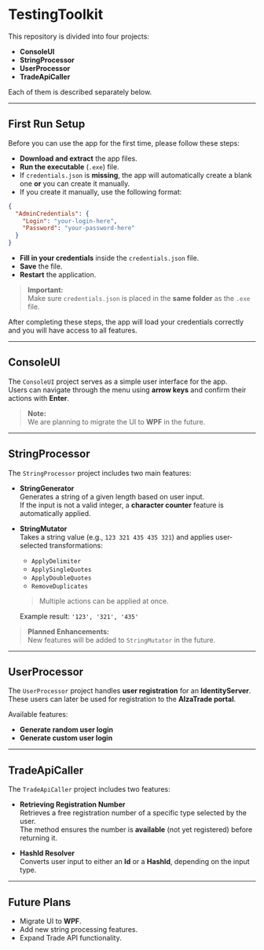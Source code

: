 # TestingToolkit

This repository is divided into four projects:

- **ConsoleUI**
- **StringProcessor**
- **UserProcessor**
- **TradeApiCaller**

Each of them is described separately below.

---

## First Run Setup

Before you can use the app for the first time, please follow these steps:

- **Download and extract** the app files.
- **Run the executable** (`.exe`) file.
- If `credentials.json` is **missing**, the app will automatically create a blank one **or** you can create it manually.
- If you create it manually, use the following format:

```json
{
  "AdminCredentials": {
    "Login": "your-login-here",
    "Password": "your-password-here"
  }
}
```

- **Fill in your credentials** inside the `credentials.json` file.
- **Save** the file.
- **Restart** the application.

> **Important:**  
> Make sure `credentials.json` is placed in the **same folder** as the `.exe` file.

After completing these steps, the app will load your credentials correctly and you will have access to all features.

---

## ConsoleUI

The `ConsoleUI` project serves as a simple user interface for the app.  
Users can navigate through the menu using **arrow keys** and confirm their actions with **Enter**.

> **Note:**  
> We are planning to migrate the UI to **WPF** in the future.

---

## StringProcessor

The `StringProcessor` project includes two main features:

- **StringGenerator**  
  Generates a string of a given length based on user input.  
  If the input is not a valid integer, a **character counter** feature is automatically applied.

- **StringMutator**  
  Takes a string value (e.g., `123 321 435 435 321`) and applies user-selected transformations:
  - `ApplyDelimiter`
  - `ApplySingleQuotes`
  - `ApplyDoubleQuotes`
  - `RemoveDuplicates`

  > Multiple actions can be applied at once.

  Example result: `'123', '321', '435'`

> **Planned Enhancements:**  
> New features will be added to `StringMutator` in the future.

---

## UserProcessor

The `UserProcessor` project handles **user registration** for an **IdentityServer**.  
These users can later be used for registration to the **AlzaTrade portal**.

Available features:
- **Generate random user login**
- **Generate custom user login**

---

## TradeApiCaller

The `TradeApiCaller` project includes two features:

- **Retrieving Registration Number**  
  Retrieves a free registration number of a specific type selected by the user.  
  The method ensures the number is **available** (not yet registered) before returning it.

- **HashId Resolver**  
  Converts user input to either an **Id** or a **HashId**, depending on the input type.

---

## Future Plans

- Migrate UI to **WPF**.
- Add new string processing features.
- Expand Trade API functionality.
